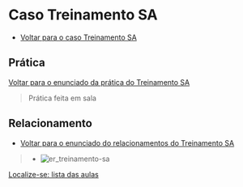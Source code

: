 # Caso Treinamento SA

- [Voltar para o caso Treinamento SA](https://github.com/tmenegaz/db_dendezeiros/blob/master/assunto/casos.md#treinamento-sa)

## Prática

[Voltar para o enunciado da prática do Treinamento SA](https://github.com/tmenegaz/db_dendezeiros/blob/master/assunto/casos.md#pratique)

> Prática feita em sala

## Relacionamento

- [Voltar para o enunciado do relacionamentos do Treinamento SA](https://github.com/tmenegaz/db_dendezeiros/blob/master/assunto/casos.md#relacionamento)

> - ![er_treinamento-sa](img/er_treinamento-sa.png "er_treinamento-sa")

[Localize-se: lista das aulas](https://github.com/tmenegaz/db_dendezeiros/blob/master/assunto/lista.md#lista-de-aulas)